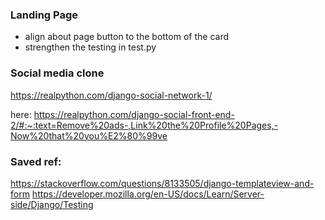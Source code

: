 ### Landing Page
- align about page button to the bottom of the card
- strengthen the testing in test.py

### Social media clone
https://realpython.com/django-social-network-1/ 

here: https://realpython.com/django-social-front-end-2/#:~:text=Remove%20ads-,Link%20the%20Profile%20Pages,-Now%20that%20you%E2%80%99ve

### Saved ref:
https://stackoverflow.com/questions/8133505/django-templateview-and-form
https://developer.mozilla.org/en-US/docs/Learn/Server-side/Django/Testing


  
